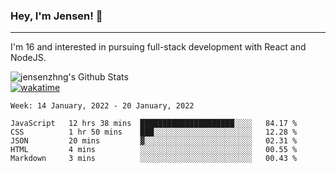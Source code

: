 ### Hey, I'm Jensen! 👋

---

I'm 16 and interested in pursuing full-stack development with React and NodeJS.

![jensenzhng's Github Stats](https://github-readme-stats.vercel.app/api?username=jensenzhng&theme=dark&show_icons=true&count_private=true)
<br />
[![wakatime](https://wakatime.com/badge/user/cbfc263d-3611-4e36-8278-8fad45fe3f62.svg)](https://wakatime.com/@cbfc263d-3611-4e36-8278-8fad45fe3f62)

<!--START_SECTION:waka-->
```text
Week: 14 January, 2022 - 20 January, 2022

JavaScript   12 hrs 38 mins  █████████████████████░░░░   84.17 % 
CSS          1 hr 50 mins    ███░░░░░░░░░░░░░░░░░░░░░░   12.28 % 
JSON         20 mins         ▓░░░░░░░░░░░░░░░░░░░░░░░░   02.31 % 
HTML         4 mins          ░░░░░░░░░░░░░░░░░░░░░░░░░   00.55 % 
Markdown     3 mins          ░░░░░░░░░░░░░░░░░░░░░░░░░   00.43 % 
```
<!--END_SECTION:waka-->
